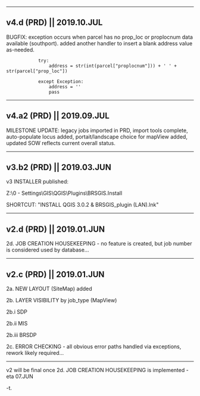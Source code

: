 --------
v4.d (PRD) || 2019.10.JUL
--------

BUGFIX: exception occurs when parcel has no prop_loc or proplocnum data available (southport).  added another handler to insert a blank address value as-needed.

                try:
                    address = str(int(parcel["proplocnum"])) + ' ' + str(parcel["prop_loc"])

                except Exception:
                    address = ''
                    pass

--------
v4.a2 (PRD) || 2019.09.JUL
--------

MILESTONE UPDATE: legacy jobs imported in PRD, import tools complete, auto-populate locus added, portait/landscape choice for mapView added, updated SOW reflects current overall status.

--------
v3.b2 (PRD) || 2019.03.JUN
--------

v3 INSTALLER published:

Z:\0 - Settings\GIS\QGIS\Plugins\BRSGIS.Install

SHORTCUT: "INSTALL QGIS 3.0.2 & BRSGIS_plugin (LAN).lnk"

--------
v2.d (PRD) || 2019.01.JUN
--------

2d. JOB CREATION HOUSEKEEPING - no feature is created, but job number is considered used by database...

--------
v2.c (PRD) || 2019.01.JUN
--------

2a. NEW LAYOUT (SiteMap) added

2b. LAYER VISIBILITY by job_type (MapView)

2b.i   SDP

2b.ii  MIS

2b.iii BRSDP

2c. ERROR CHECKING - all obvious error paths handled via exceptions, rework likely required...

--------

v2 will be final once 2d. JOB CREATION HOUSEKEEPING is implemented - eta 07.JUN

-t.
